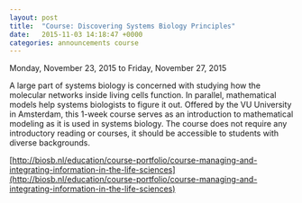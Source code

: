 ```yaml
---
layout: post
title:  "Course: Discovering Systems Biology Principles"
date:   2015-11-03 14:18:47 +0000
categories: announcements course
---
```


Monday, November 23, 2015 to Friday, November 27, 2015

A large part of systems biology is concerned with studying how the molecular networks inside living cells function. In parallel, mathematical models help systems biologists to figure it out. Offered by the VU University in Amsterdam, this 1-week course serves as an introduction to mathematical modeling as it is used in systems biology. The course does not require any introductory reading or courses, it should be accessible to students with diverse backgrounds.

[http://biosb.nl/education/course-portfolio/course-managing-and-integrating-information-in-the-life-sciences](http://biosb.nl/education/course-portfolio/course-managing-and-integrating-information-in-the-life-sciences)﻿


